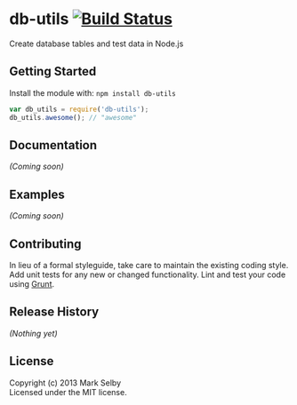 # db-utils [![Build Status](https://secure.travis-ci.org/mark/node-db-utils.png?branch=master)](http://travis-ci.org/mark/node-db-utils)

Create database tables and test data in Node.js

## Getting Started
Install the module with: `npm install db-utils`

```javascript
var db_utils = require('db-utils');
db_utils.awesome(); // "awesome"
```

## Documentation
_(Coming soon)_

## Examples
_(Coming soon)_

## Contributing
In lieu of a formal styleguide, take care to maintain the existing coding style. Add unit tests for any new or changed functionality. Lint and test your code using [Grunt](http://gruntjs.com/).

## Release History
_(Nothing yet)_

## License
Copyright (c) 2013 Mark Selby  
Licensed under the MIT license.
